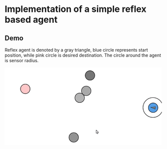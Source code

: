 # Implementation of a simple reflex based agent 

## Demo 
Reflex agent is denoted by a gray triangle, blue circle represents start position, while pink circle is desired destination. The circle around the agent is sensor radius.

![Implementation of a simple reflex based agent ][gif1]   
 


[gif1]: https://github.com/Maki94/reflex-based-agent/blob/master/demo/drone.gif "Drone"
